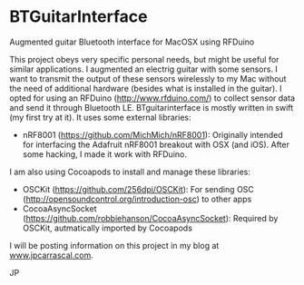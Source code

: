 # BTGuitarInterface
Augmented guitar Bluetooth interface for MacOSX using RFDuino

This project obeys very specific personal needs, but might be useful for similar applications. I augmented an electrig guitar with some sensors. I want to transmit the output of these sensors wirelessly to my Mac without the need of additional hardware (besides what is installed in the guitar). I opted for using an RFDuino (http://www.rfduino.com/) to collect sensor data and send it through Bluetooth LE. BTguitarinterface is mostly written in swift (my first try at it). It uses some external libraries:

- nRF8001 (https://github.com/MichMich/nRF8001): Originally intended for interfacing the Adafruit nRF8001 breakout with OSX (and iOS). After some hacking, I made it work with RFDuino.

I am also using Cocoapods to install and manage these libraries:

- OSCKit (https://github.com/256dpi/OSCKit): For sending OSC (http://opensoundcontrol.org/introduction-osc) to other apps
- CocoaAsyncSocket (https://github.com/robbiehanson/CocoaAsyncSocket): Required by OSCKit, autmatically imported by Cocoapods

I will be posting information on this project in my blog at www.jpcarrascal.com.

JP
